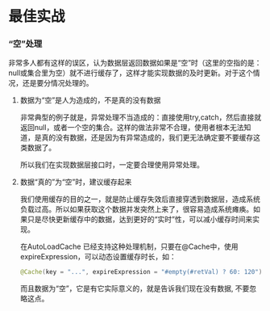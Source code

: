 # 最佳实战

### “空”处理

非常多人都有这样的误区，认为数据层返回数据如果是“空”时（这里的空指的是：null或集合里为空）就不进行缓存了，这样才能实现数据的及时更新。对于这个情况，还是要分情况处理的。

1. 数据为“空”是人为造成的，不是真的没有数据

    非常典型的例子就是，异常处理不当造成的：直接使用try,catch，然后直接就返回null，或者一个空的集合。这样的做法非常不合理，使用者根本无法知道，是真的没有数据，还是因为有异常造成的，我们更无法确定要不要缓存这类数据了。

    所以我们在实现数据层接口时，一定要合理使用异常处理。

2. 数据“真的”为“空”时，建议缓存起来

    我们使用缓存的目的之一，就是防止缓存失效后直接穿透到数据层，造成系统负载过高。所以如果获取这个数据并发突然上来了，很容易造成系统瘫痪。如果只是尽快更新缓存中的数据，达到更好的“实时”性，可以减小缓存时间来实现。

    在AutoLoadCache 已经支持这种处理机制，只要在@Cache中，使用expireExpression，可以动态设置缓存时长，如：

	```java
   @Cache(key = "...", expireExpression = "#empty(#retVal) ? 60: 120")
	```

    而且数据为“空”，它是有它实际意义的，就是告诉我们现在没有数据, 不要忽略这点。